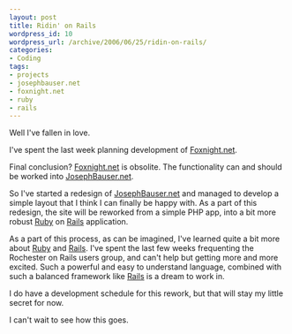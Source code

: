 ```yaml
--- 
layout: post
title: Ridin' on Rails
wordpress_id: 10
wordpress_url: /archive/2006/06/25/ridin-on-rails/
categories: 
- Coding
tags: 
- projects
- josephbauser.net
- foxnight.net
- ruby
- rails
---
```


Well I've fallen in love. 

I've spent the last week planning development of [Foxnight.net](http://www.foxnight.net "Foxnight. net").

Final conclusion? [Foxnight.net](http://www.foxnight.net "Foxnight.net") is obsolite. The functionality can and should be worked into [JosephBauser.net](http://www.josephbauser.net "JosephBauser.net").

<!--more-->

So I've started a redesign of [JosephBauser.net](http://www.josephbauser.net "JosephBauser.net") and managed to develop a simple layout that I think I can finally be happy with. As a part of this redesign, the site will be reworked from a simple PHP app, into a bit more robust [Ruby](http://www.ruby-lang.org "Ruby") on [Rails](http://www.rubyonrails.org "Rails") application. 

As a part of this process, as can be imagined, I've learned quite a bit more about [Ruby](http://www.ruby-lang.org "Rails") and [Rails](http://www.rubyonrails.org "Rails"). I've spent the last few weeks frequenting the Rochester on Rails users group, and can't help but getting more and more excited. Such a powerful and easy to understand language, combined with such a balanced framework like [Rails](http://www.rubyonrails.org "Rails") is a dream to work in. 

I do have a development schedule for this rework, but that will stay my little secret for now. 

I can't wait to see how this goes.

